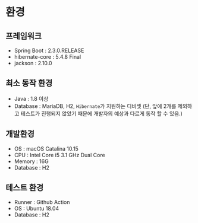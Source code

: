 # 환경 
## 프레임워크 
- Spring Boot : 2.3.0.RELEASE
- hibernate-core : 5.4.8 Final
- jackson : 2.10.0

## 최소 동작 환경 
- Java : 1.8 이상
- Database : MariaDB, H2, `Hibernate`가 지원하는 디비셋 
  (단, 앞에 2개를 제외하고 테스트가 진행되지 않았기 때문에 개발자의 예상과 다르게 동작 할 수 있음.)

## 개발환경 
- OS : macOS Catalina 10.15 
- CPU : Intel Core i5 3.1 GHz Dual Core
- Memory : 16G 
- Database : H2 

## 테스트 환경 
- Runner : Github Action
- OS : Ubuntu 18.04
- Database : H2 